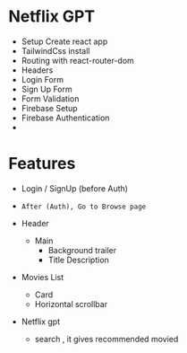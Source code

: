 # Netflix GPT

- Setup Create react app
- TailwindCss install
- Routing with react-router-dom
- Headers
- Login Form
- Sign Up Form
- Form Validation
- Firebase Setup
- Firebase Authentication
-

# Features

- Login / SignUp (before Auth)

- `After (Auth), Go to Browse page `
- Header

  - Main
    - Background trailer
    - Title Description

- Movies List

  - Card
  - Horizontal scrollbar

- Netflix gpt
  - search , it gives recommended movied
